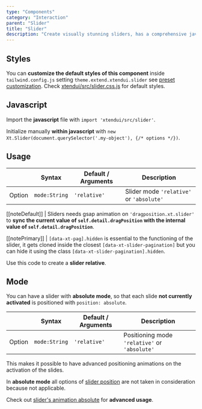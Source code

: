 ```yaml
---
type: "Components"
category: "Interaction"
parent: "Slider"
title: "Slider"
description: "Create visually stunning sliders, has a comprehensive javascript api."
---
```


## Styles

You can **customize the default styles of this component** inside `tailwind.config.js` setting `theme.extend.xtendui.slider` see [preset customization](/components/preset#customization). Check [xtendui/src/slider.css.js](https://github.com/minimit/xtendui/blob/beta/src/slider.css.js) for default styles.

## Javascript

Import the **javascript** file with `import 'xtendui/src/slider'`.

Initialize manually **within javascript** with `new Xt.Slider(document.querySelector('.my-object'), {/* options */})`.

## Usage

<div class="xt-overflow-sub overflow-y-hidden overflow-x-scroll my-5 xt-my-auto w-full">

|                         | Syntax                                    | Default / Arguments                       | Description                   |
| ----------------------- | ----------------------------------------- | ----------------------------- | ----------------------------- |
| Option                    | `mode:String`                          | `'relative'`        | Slider mode `'relative'` or `'absolute'`           |

</div>

[[noteDefault]]
| Sliders needs gsap animation on `'dragposition.xt.slider'` to **sync the current value of `self.detail.dragPosition` with the internal value of `self.detail.dragPosition`**.

[[notePrimary]]
| `[data-xt-pag].hidden` is essential to the functioning of the slider, it gets cloned inside the closest `[data-xt-slider-pagination]` but you can hide it using the class `[data-xt-slider-pagination].hidden`.

Use this code to create a **slider relative**.

<demo>
  <demoinline src="demos/components/slider/usage-relative">
  </demoinline>
</demo>

## Mode

You can have a slider with **absolute mode**, so that each slide **not currently activated** is positioned with `position: absolute`.

<div class="xt-overflow-sub overflow-y-hidden overflow-x-scroll my-5 xt-my-auto w-full">

|                         | Syntax                                    | Default / Arguments                       | Description                   |
| ----------------------- | ----------------------------------------- | ----------------------------- | ----------------------------- |
| Option                  | `mode:String`                          | `'relative'`        | Positioning mode `'relative'` or `'absolute'`           |

</div>

This makes it possible to have advanced positioning animations on the activation of the slides.

In **absolute mode** all options of [slider position](/components/slider/position) are not taken in consideration because not applicable.

Check out [slider's animation absolute](/components/slider/animation#absolute) for **advanced usage**.

<demo>
  <demoinline src="demos/components/slider/usage-absolute">
  </demoinline>
</demo>
